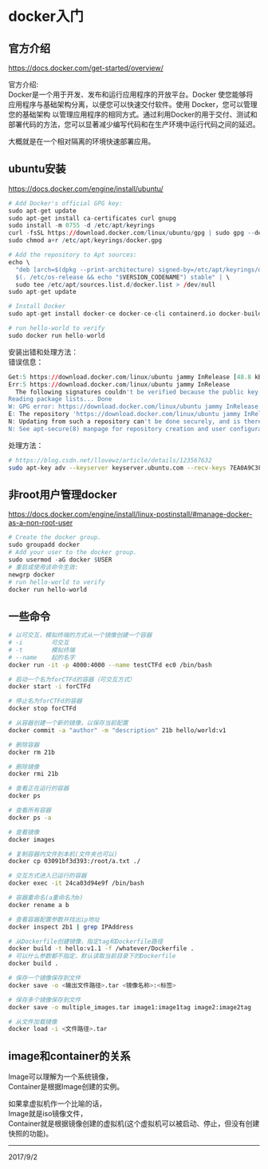 # docker入门

## 官方介绍
https://docs.docker.com/get-started/overview/  

官方介绍:  
Docker是一个用于开发、发布和运行应用程序的开放平台。Docker 使您能够将应用程序与基础架构分离，以便您可以快速交付软件。使用 Docker，您可以管理您的基础架构 以管理应用程序的相同方式。通过利用Docker的用于交付、测试和部署代码的方法，您可以显著减少编写代码和在生产环境中运行代码之间的延迟。  

大概就是在一个相对隔离的环境快速部署应用。  


## ubuntu安装
https://docs.docker.com/engine/install/ubuntu/  

```r
# Add Docker's official GPG key:
sudo apt-get update
sudo apt-get install ca-certificates curl gnupg
sudo install -m 0755 -d /etc/apt/keyrings
curl -fsSL https://download.docker.com/linux/ubuntu/gpg | sudo gpg --dearmor -o /etc/apt/keyrings/docker.gpg
sudo chmod a+r /etc/apt/keyrings/docker.gpg

# Add the repository to Apt sources:
echo \
  "deb [arch=$(dpkg --print-architecture) signed-by=/etc/apt/keyrings/docker.gpg] https://download.docker.com/linux/ubuntu \
  $(. /etc/os-release && echo "$VERSION_CODENAME") stable" | \
  sudo tee /etc/apt/sources.list.d/docker.list > /dev/null
sudo apt-get update

# Install Docker
sudo apt-get install docker-ce docker-ce-cli containerd.io docker-buildx-plugin docker-compose-plugin

# run hello-world to verify
sudo docker run hello-world
```

安装出错和处理方法：  
错误信息：  
```r
Get:5 https://download.docker.com/linux/ubuntu jammy InRelease [48.8 kB]  
Err:5 https://download.docker.com/linux/ubuntu jammy InRelease
  The following signatures couldn't be verified because the public key is not available: NO_PUBKEY 7EA0A9C3F273FCD8
Reading package lists... Done
W: GPG error: https://download.docker.com/linux/ubuntu jammy InRelease: The following signatures couldn't be verified because the public key is not available: NO_PUBKEY 7EA0A9C3F273FCD8
E: The repository 'https://download.docker.com/linux/ubuntu jammy InRelease' is not signed.
N: Updating from such a repository can't be done securely, and is therefore disabled by default.
N: See apt-secure(8) manpage for repository creation and user configuration details.
```
处理方法：  
```bash
# https://blog.csdn.net/llovewz/article/details/123567632
sudo apt-key adv --keyserver keyserver.ubuntu.com --recv-keys 7EA0A9C3F273FCD8
```

## 非root用户管理docker  
https://docs.docker.com/engine/install/linux-postinstall/#manage-docker-as-a-non-root-user  
```r
# Create the docker group.
sudo groupadd docker
# Add your user to the docker group.
sudo usermod -aG docker $USER
# 重启或使用该命令生效:
newgrp docker
# run hello-world to verify
docker run hello-world
```


## 一些命令
```bash
# 以可交互，模拟终端的方式从一个镜像创建一个容器
# -i        可交互
# -t        模拟终端
# --name    起的名字
docker run -it -p 4000:4000 --name testCTFd ec0 /bin/bash

# 启动一个名为forCTFd的容器（可交互方式）
docker start -i forCTFd

# 停止名为forCTFd的容器
docker stop forCTFd

# 从容器创建一个新的镜像，以保存当前配置
docker commit -a "author" -m "description" 21b hello/world:v1

# 删除容器
docker rm 21b

# 删除镜像
docker rmi 21b

# 查看正在运行的容器
docker ps

# 查看所有容器
docker ps -a

# 查看镜像
docker images

# 复制容器内文件到本机(文件夹也可以)
docker cp 03091bf3d393:/root/a.txt ./

# 交互方式进入已运行的容器
docker exec -it 24ca03d94e9f /bin/bash

# 容器重命名(a重命名为b)
docker rename a b

# 查看容器配置参数并找出ip地址
docker inspect 2b1 | grep IPAddress

# 从Dockerfile创建镜像，指定tag和Dockerfile路径
docker build -t hello:v1.1 -f /whatever/Dockerfile .
# 可以什么参数都不指定，默认读取当前目录下的Dockerfile
docker build .

# 保存一个镜像保存到文件
docker save -o <输出文件路径>.tar <镜像名称>:<标签>

# 保存多个镜像保存到文件
docker save -o multiple_images.tar image1:image1tag image2:image2tag

# 从文件加载镜像
docker load -i <文件路径>.tar
```


## image和container的关系
Image可以理解为一个系统镜像，  
Container是根据Image创建的实例。  

如果拿虚拟机作一个比喻的话，  
Image就是iso镜像文件，  
Container就是根据镜像创建的虚拟机(这个虚拟机可以被启动、停止，但没有创建快照的功能)。  


---
2017/9/2  
